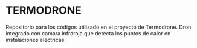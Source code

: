 # TERMODRONE
Repositorio para los códigos utilizado en el proyecto de Termodrone. Dron integrado con camara infraroja que detecta los puntos de calor en  instalaciones eléctricas.
